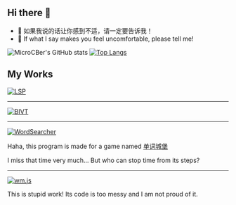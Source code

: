 ## Hi there 👋

- 🤔 如果我说的话让你感到不适，请一定要告诉我！
- 💬 If what I say makes you feel uncomfortable, please tell me!

![MicroCBer's GitHub stats](https://github-readme-stats.vercel.app/api?username=MicroCBer)
[![Top Langs](https://github-readme-stats.vercel.app/api/top-langs/?username=MicroCBer)](https://github.com/anuraghazra/github-readme-stats)

## My Works
[![LSP](https://github-readme-stats.vercel.app/api/pin/?username=MicroCBer&repo=live-songplayer)](https://github.com/MicroCBer/live-songplayer)

----------------------------------

[![BIVT](https://github-readme-stats.vercel.app/api/pin/?username=MicroCBer&repo=BilibiliInteractiveVideoTree)](https://github.com/MicroCBer/BilibiliInteractiveVideoTree)

----------------------------------

[![WordSearcher](https://github-readme-stats.vercel.app/api/pin/?username=MicroCBer&repo=WordSearcher)](https://github.com/MicroCBer/WordSearcher)


Haha, this program is made for a game named [单词城堡](https://www.taptap.com/app/141656)

I miss that time very much... But who can stop time from its steps?

----------------------------------

[![wm.js](https://github-readme-stats.vercel.app/api/pin/?username=MicroCBer&repo=wm.js)](https://github.com/MicroCBer/wm.js)

This is stupid work! Its code is too messy and I am not proud of it.
